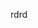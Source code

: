 <html>
  <head>
    <title> Анаконда</title>
    <link href="style.css" type="text/css" rel="stylesheet">
  </head>
  <body>
    <header>
      <p>rdrd</p>
    </header>
  </body>
</html>
